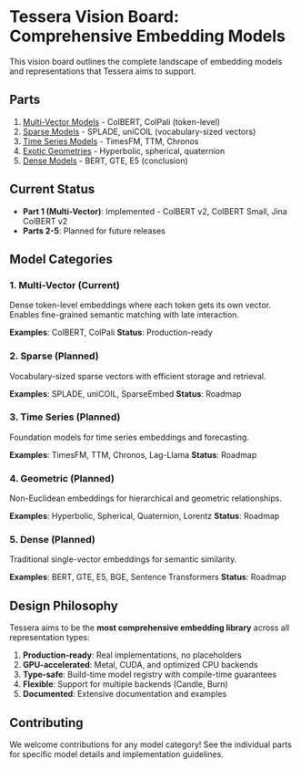 # Tessera Vision Board: Comprehensive Embedding Models

This vision board outlines the complete landscape of embedding models and representations that Tessera aims to support.

## Parts

1. [Multi-Vector Models](part1_multi_vector.md) - ColBERT, ColPali (token-level)
2. [Sparse Models](part2_sparse.md) - SPLADE, uniCOIL (vocabulary-sized vectors)
3. [Time Series Models](part3_timeseries.md) - TimesFM, TTM, Chronos
4. [Exotic Geometries](part4_exotic.md) - Hyperbolic, spherical, quaternion
5. [Dense Models](part5_dense.md) - BERT, GTE, E5 (conclusion)

## Current Status

- **Part 1 (Multi-Vector)**: Implemented - ColBERT v2, ColBERT Small, Jina ColBERT v2
- **Parts 2-5**: Planned for future releases

## Model Categories

### 1. Multi-Vector (Current)
Dense token-level embeddings where each token gets its own vector. Enables fine-grained semantic matching with late interaction.

**Examples**: ColBERT, ColPali
**Status**: Production-ready

### 2. Sparse (Planned)
Vocabulary-sized sparse vectors with efficient storage and retrieval.

**Examples**: SPLADE, uniCOIL, SparseEmbed
**Status**: Roadmap

### 3. Time Series (Planned)
Foundation models for time series embeddings and forecasting.

**Examples**: TimesFM, TTM, Chronos, Lag-Llama
**Status**: Roadmap

### 4. Geometric (Planned)
Non-Euclidean embeddings for hierarchical and geometric relationships.

**Examples**: Hyperbolic, Spherical, Quaternion, Lorentz
**Status**: Roadmap

### 5. Dense (Planned)
Traditional single-vector embeddings for semantic similarity.

**Examples**: BERT, GTE, E5, BGE, Sentence Transformers
**Status**: Roadmap

## Design Philosophy

Tessera aims to be the **most comprehensive embedding library** across all representation types:

1. **Production-ready**: Real implementations, no placeholders
2. **GPU-accelerated**: Metal, CUDA, and optimized CPU backends
3. **Type-safe**: Build-time model registry with compile-time guarantees
4. **Flexible**: Support for multiple backends (Candle, Burn)
5. **Documented**: Extensive documentation and examples

## Contributing

We welcome contributions for any model category! See the individual parts for specific model details and implementation guidelines.
